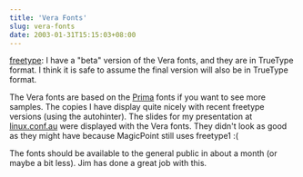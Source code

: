 ```yaml
---
title: 'Vera Fonts'
slug: vera-fonts
date: 2003-01-31T15:15:03+08:00
---
```


[freetype](http://www.advogato.org/person/freetype/): I have a \"beta\"
version of the Vera fonts, and they are in TrueType format. I think it
is safe to assume the final version will also be in TrueType format.

The Vera fonts are based on the
[Prima](http://store.bitstream.com/searchresults.asp?searchtext=Prima)
fonts if you want to see more samples. The copies I have display quite
nicely with recent freetype versions (using the autohinter). The slides
for my presentation at [linux.conf.au](http://linux.conf.au/) were
displayed with the Vera fonts. They didn\'t look as good as they might
have because MagicPoint still uses freetype1 :(

The fonts should be available to the general public in about a month (or
maybe a bit less). Jim has done a great job with this.
